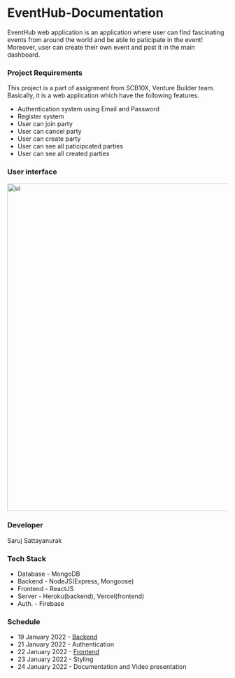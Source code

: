 # EventHub-Documentation

EventHub web application is an application where user can find fascinating events from around the world and be able to paticipate in the event! Moreover, user can create their own event and post it in the main dashboard.

### Project Requirements

This project is a part of assignment from SCB10X, Venture Builder team. Basically, it is a web application which have the following features.

* Authentication system using Email and Password
* Register system
* User can join party
* User can cancel party
* User can create party
* User can see all paticipcated parties
* User can see all created parties

### User interface

<img width="748" alt="ui" src="https://user-images.githubusercontent.com/59832457/150702258-8be1e5cb-1246-40b4-9bdd-a807997e735a.png">

### Developer

Saruj Sattayanurak

### Tech Stack

* Database - MongoDB
* Backend  - NodeJS(Express, Mongoose)
* Frontend - ReactJS
* Server   - Heroku(backend), Vercel(frontend)
* Auth.    - Firebase

### Schedule

* 19 January 2022 - [Backend](https://github.com/EventHub-WebApplication/EventHub-BackEnd/projects/1)
* 21 January 2022 - Authentication
* 22 January 2022 - [Frontend](https://github.com/EventHub-WebApplication/EventHub-FrontEnd/projects/1)
* 23 January 2022 - Styling
* 24 January 2022 - Documentation and Video presentation




